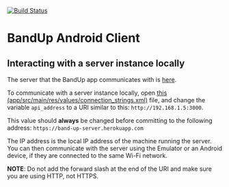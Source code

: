 [![Build Status](https://www.bitrise.io/app/aca04570e5f56b1e.svg?token=34bj1bWbS_b1OJxUuvIPvw&branch=master)](https://www.bitrise.io/app/aca04570e5f56b1e)

# BandUp Android Client

## Interacting with a server instance locally
The server that the BandUp app communicates with is [here](http://www.github.com/BandUp/band-up-server).

To communicate with a server instance locally, open [this (app/src/main/res/values/connection_strings.xml)](https://github.com/BandUp/band-up-android/blob/master/app/src/main/res/values/connection_strings.xml) file, and change the variable ```api_address``` to a URI similar to this: ```http://192.168.1.5:3000```.

This value should **always** be changed before committing to the following address: ```https://band-up-server.herokuapp.com```

The IP address is the local IP address of the machine running the server. You can then communicate with the server using the Emulator or an Android device, if they are connected to the same Wi-Fi network.

**NOTE**: Do not add the forward slash at the end of the URI and make sure you are using HTTP, not HTTPS.
